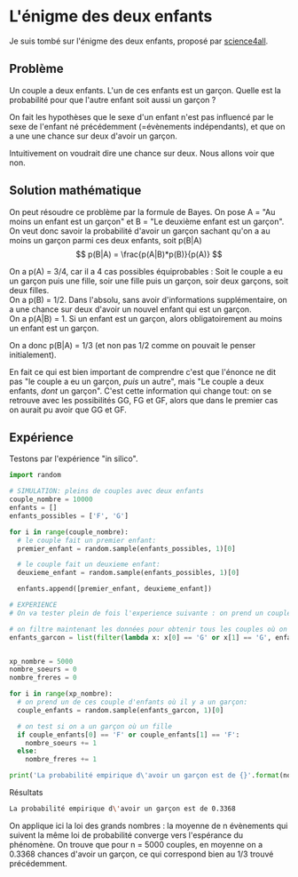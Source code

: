 # L'énigme des deux enfants

Je suis tombé sur l'énigme des deux enfants, proposé par [science4all](https://www.youtube.com/channel/UC0NCbj8CxzeCGIF6sODJ-7A/featured).

## Problème
Un couple a deux enfants. L'un de ces enfants est un garçon. Quelle est la probabilité pour que l'autre enfant soit aussi un garçon ?

On fait les hypothèses que le sexe d'un enfant n'est pas influencé par le sexe de l'enfant né précédemment (=évènements indépendants), et que on a une une chance sur deux d'avoir un garçon.

Intuitivement on voudrait dire une chance sur deux. Nous allons voir que non.

## Solution mathématique
On peut résoudre ce problème par la formule de Bayes. On pose A = "Au moins un enfant est un garçon" et B = "Le deuxième enfant est un garçon". On veut donc savoir la probabilité d'avoir un garçon sachant qu'on a au moins un garçon parmi ces deux enfants, soit p(B|A)
$$ p(B|A) = \frac{p(A|B)*p(B)}{p(A)} $$

On a  p(A) = 3/4, car il a 4 cas possibles équiprobables : Soit le couple a eu un garçon puis une fille, soir une fille puis un garçon, soir deux garçons, soit deux filles.  
On a p(B) = 1/2. Dans l'absolu, sans avoir d'informations supplémentaire, on a une chance sur deux d'avoir un nouvel enfant qui est un garçon.  
On a p(A|B) = 1. Si un enfant est un garçon, alors obligatoirement au moins un enfant est un garçon.  

On a donc p(B|A) = 1/3 (et non pas 1/2 comme on pouvait le penser initialement).

En fait ce qui est bien important de comprendre c'est que l'énonce ne dit pas "le couple a eu un garçon, *puis* un autre", mais "Le couple a deux enfants, *dont* un garçon". C'est cette information qui change tout: on se retrouve avec les possibilités GG, FG et GF, alors que dans le premier cas on aurait pu avoir que GG et GF.

## Expérience
Testons par l'expérience "in silico". 

``` python
import random

# SIMULATION: pleins de couples avec deux enfants
couple_nombre = 10000
enfants = []
enfants_possibles = ['F', 'G']

for i in range(couple_nombre):
  # le couple fait un premier enfant:
  premier_enfant = random.sample(enfants_possibles, 1)[0]

  # le couple fait un deuxieme enfant:
  deuxieme_enfant = random.sample(enfants_possibles, 1)[0]

  enfants.append([premier_enfant, deuxieme_enfant])

# EXPERIENCE
# On va tester plein de fois l'experience suivante : on prend un couple qui a un garçon parmi deux enfants, et on regarde si le deuxième est un garçon.

# on filtre maintenant les données pour obtenir tous les couples où on a au moins un garçon
enfants_garcon = list(filter(lambda x: x[0] == 'G' or x[1] == 'G', enfants))


xp_nombre = 5000
nombre_soeurs = 0
nombre_freres = 0

for i in range(xp_nombre):
  # on prend un de ces couple d'enfants où il y a un garçon:
  couple_enfants = random.sample(enfants_garcon, 1)[0]

  # on test si on a un garçon où un fille
  if couple_enfants[0] == 'F' or couple_enfants[1] == 'F':
    nombre_soeurs += 1
  else:
    nombre_freres += 1

print('La probabilité empirique d\'avoir un garçon est de {}'.format(nombre_freres/xp_nombre))
```
Résultats
``` bash
La probabilité empirique d\'avoir un garçon est de 0.3368
```

On applique ici la loi des grands nombres : la moyenne de n évènements qui suivent la même loi de probabilité converge vers l'espérance du phénomène. On trouve que pour n = 5000 couples, en moyenne on a 0.3368 chances d'avoir un garçon, ce qui correspond bien au 1/3 trouvé précédemment.
